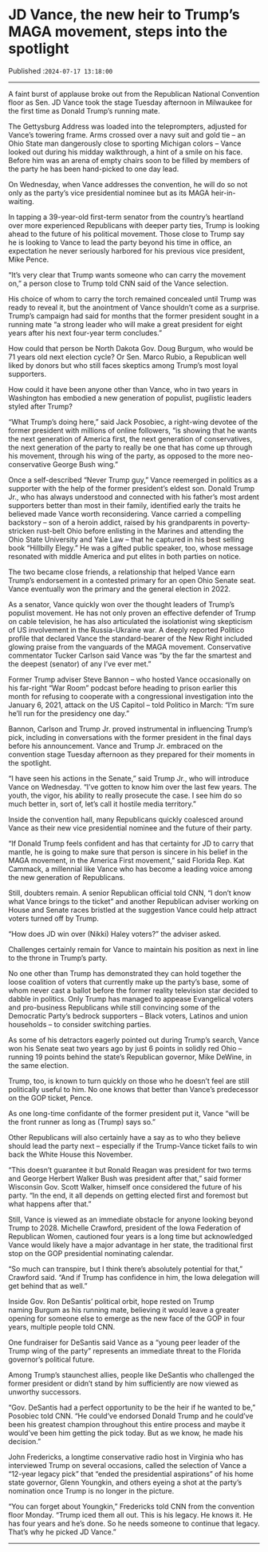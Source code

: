 # JD Vance, the new heir to Trump’s MAGA movement, steps into the spotlight

Published :`2024-07-17 13:18:00`

---

A faint burst of applause broke out from the Republican National Convention floor as Sen. JD Vance took the stage Tuesday afternoon in Milwaukee for the first time as Donald Trump’s running mate.

The Gettysburg Address was loaded into the teleprompters, adjusted for Vance’s towering frame. Arms crossed over a navy suit and gold tie – an Ohio State man dangerously close to sporting Michigan colors – Vance looked out during his midday walkthrough, a hint of a smile on his face. Before him was an arena of empty chairs soon to be filled by members of the party he has been hand-picked to one day lead.

On Wednesday, when Vance addresses the convention, he will do so not only as the party’s vice presidential nominee but as its MAGA heir-in-waiting.

In tapping a 39-year-old first-term senator from the country’s heartland over more experienced Republicans with deeper party ties, Trump is looking ahead to the future of his political movement. Those close to Trump say he is looking to Vance to lead the party beyond his time in office, an expectation he never seriously harbored for his previous vice president, Mike Pence.

“It’s very clear that Trump wants someone who can carry the movement on,” a person close to Trump told CNN said of the Vance selection.

His choice of whom to carry the torch remained concealed until Trump was ready to reveal it, but the anointment of Vance shouldn’t come as a surprise. Trump’s campaign had said for months that the former president sought in a running mate “a strong leader who will make a great president for eight years after his next four-year term concludes.”

How could that person be North Dakota Gov. Doug Burgum, who would be 71 years old next election cycle? Or Sen. Marco Rubio, a Republican well liked by donors but who still faces skeptics among Trump’s most loyal supporters.

How could it have been anyone other than Vance, who in two years in Washington has embodied a new generation of populist, pugilistic leaders styled after Trump?

“What Trump’s doing here,” said Jack Posobiec, a right-wing devotee of the former president with millions of online followers, “is showing that he wants the next generation of America first, the next generation of conservatives, the next generation of the party to really be one that has come up through his movement, through his wing of the party, as opposed to the more neo-conservative George Bush wing.”

Once a self-described “Never Trump guy,” Vance reemerged in politics as a supporter with the help of the former president’s eldest son. Donald Trump Jr., who has always understood and connected with his father’s most ardent supporters better than most in their family, identified early the traits he believed made Vance worth reconsidering. Vance carried a compelling backstory – son of a heroin addict, raised by his grandparents in poverty-stricken rust-belt Ohio before enlisting in the Marines and attending the Ohio State University and Yale Law – that he captured in his best selling book “Hillbilly Elegy.” He was a gifted public speaker, too, whose message resonated with middle America and put elites in both parties on notice.

The two became close friends, a relationship that helped Vance earn Trump’s endorsement in a contested primary for an open Ohio Senate seat. Vance eventually won the primary and the general election in 2022.

As a senator, Vance quickly won over the thought leaders of Trump’s populist movement. He has not only proven an effective defender of Trump on cable television, he has also articulated the isolationist wing skepticism of US involvement in the Russia-Ukraine war. A deeply reported Politico profile that declared Vance the standard-bearer of the New Right included glowing praise from the vanguards of the MAGA movement. Conservative commentator Tucker Carlson said Vance was “by the far the smartest and the deepest (senator) of any I’ve ever met.”

Former Trump adviser Steve Bannon – who hosted Vance occasionally on his far-right “War Room” podcast before heading to prison earlier this month for refusing to cooperate with a congressional investigation into the January 6, 2021, attack on the US Capitol – told Politico in March: “I’m sure he’ll run for the presidency one day.”

Bannon, Carlson and Trump Jr. proved instrumental in influencing Trump’s pick, including in conversations with the former president in the final days before his announcement. Vance and Trump Jr. embraced on the convention stage Tuesday afternoon as they prepared for their moments in the spotlight.

“I have seen his actions in the Senate,” said Trump Jr., who will introduce Vance on Wednesday. “I’ve gotten to know him over the last few years. The youth, the vigor, his ability to really prosecute the case. I see him do so much better in, sort of, let’s call it hostile media territory.”

Inside the convention hall, many Republicans quickly coalesced around Vance as their new vice presidential nominee and the future of their party.

“If Donald Trump feels confident and has that certainty for JD to carry that mantle, he is going to make sure that person is sincere in his belief in the MAGA movement, in the America First movement,” said Florida Rep. Kat Cammack, a millennial like Vance who has become a leading voice among the new generation of Republicans.

Still, doubters remain. A senior Republican official told CNN, “I don’t know what Vance brings to the ticket” and another Republican adviser working on House and Senate races bristled at the suggestion Vance could help attract voters turned off by Trump.

“How does JD win over (Nikki) Haley voters?” the adviser asked.

Challenges certainly remain for Vance to maintain his position as next in line to the throne in Trump’s party.

No one other than Trump has demonstrated they can hold together the loose coalition of voters that currently make up the party’s base, some of whom never cast a ballot before the former reality television star decided to dabble in politics. Only Trump has managed to appease Evangelical voters and pro-business Republicans while still convincing some of the Democratic Party’s bedrock supporters – Black voters, Latinos and union households – to consider switching parties.

As some of his detractors eagerly pointed out during Trump’s search, Vance won his Senate seat two years ago by just 6 points in solidly red Ohio – running 19 points behind the state’s Republican governor, Mike DeWine, in the same election.

Trump, too, is known to turn quickly on those who he doesn’t feel are still politically useful to him. No one knows that better than Vance’s predecessor on the GOP ticket, Pence.

As one long-time confidante of the former president put it, Vance “will be the front runner as long as (Trump) says so.”

Other Republicans will also certainly have a say as to who they believe should lead the party next – especially if the Trump-Vance ticket fails to win back the White House this November.

“This doesn’t guarantee it but Ronald Reagan was president for two terms and George Herbert Walker Bush was president after that,” said former Wisconsin Gov. Scott Walker, himself once considered the future of his party. “In the end, it all depends on getting elected first and foremost but what happens after that.”

Still, Vance is viewed as an immediate obstacle for anyone looking beyond Trump to 2028. Michelle Crawford, president of the Iowa Federation of Republican Women, cautioned four years is a long time but acknowledged Vance would likely have a major advantage in her state, the traditional first stop on the GOP presidential nominating calendar.

“So much can transpire, but I think there’s absolutely potential for that,” Crawford said. “And if Trump has confidence in him, the Iowa delegation will get behind that as well.”

Inside Gov. Ron DeSantis’ political orbit, hope rested on Trump naming Burgum as his running mate, believing it would leave a greater opening for someone else to emerge as the new face of the GOP in four years, multiple people told CNN.

One fundraiser for DeSantis said Vance as a “young peer leader of the Trump wing of the party” represents an immediate threat to the Florida governor’s political future.

Among Trump’s staunchest allies, people like DeSantis who challenged the former president or didn’t stand by him sufficiently are now viewed as unworthy successors.

“Gov. DeSantis had a perfect opportunity to be the heir if he wanted to be,” Posobiec told CNN. “He could’ve endorsed Donald Trump and he could’ve been his greatest champion throughout this entire process and maybe it would’ve been him getting the pick today. But as we know, he made his decision.”

John Fredericks, a longtime conservative radio host in Virginia who has interviewed Trump on several occasions, called the selection of Vance a “12-year legacy pick” that “ended the presidential aspirations” of his home state governor, Glenn Youngkin, and others eyeing a shot at the party’s nomination once Trump is no longer in the picture.

“You can forget about Youngkin,” Fredericks told CNN from the convention floor Monday. “Trump iced them all out. This is his legacy. He knows it. He has four years and he’s done. So he needs someone to continue that legacy. That’s why he picked JD Vance.”

---

